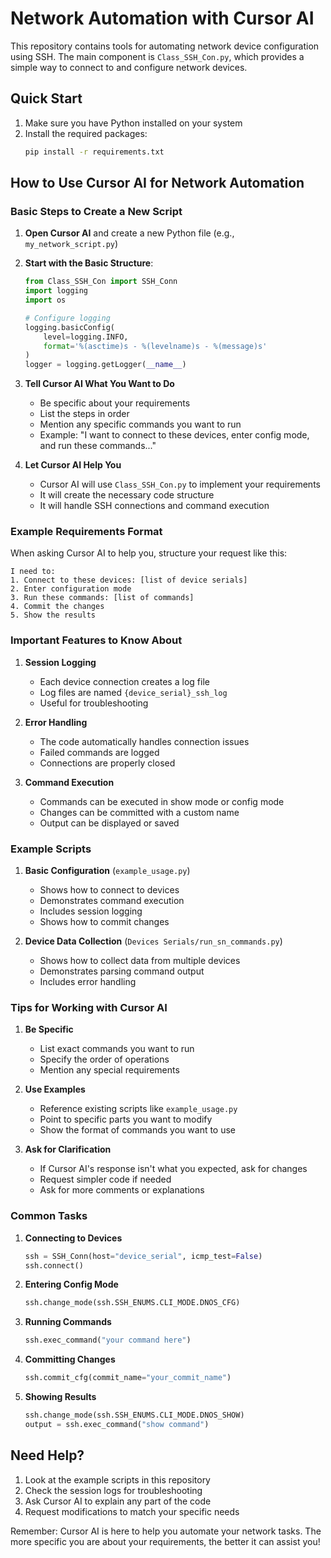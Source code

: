 # Network Automation with Cursor AI

This repository contains tools for automating network device configuration using SSH. The main component is `Class_SSH_Con.py`, which provides a simple way to connect to and configure network devices.

## Quick Start

1. Make sure you have Python installed on your system
2. Install the required packages:
   ```bash
   pip install -r requirements.txt
   ```

## How to Use Cursor AI for Network Automation

### Basic Steps to Create a New Script

1. **Open Cursor AI** and create a new Python file (e.g., `my_network_script.py`)

2. **Start with the Basic Structure**:
   ```python
   from Class_SSH_Con import SSH_Conn
   import logging
   import os

   # Configure logging
   logging.basicConfig(
       level=logging.INFO,
       format='%(asctime)s - %(levelname)s - %(message)s'
   )
   logger = logging.getLogger(__name__)
   ```

3. **Tell Cursor AI What You Want to Do**
   - Be specific about your requirements
   - List the steps in order
   - Mention any specific commands you want to run
   - Example: "I want to connect to these devices, enter config mode, and run these commands..."

4. **Let Cursor AI Help You**
   - Cursor AI will use `Class_SSH_Con.py` to implement your requirements
   - It will create the necessary code structure
   - It will handle SSH connections and command execution

### Example Requirements Format

When asking Cursor AI to help you, structure your request like this:

```
I need to:
1. Connect to these devices: [list of device serials]
2. Enter configuration mode
3. Run these commands: [list of commands]
4. Commit the changes
5. Show the results
```

### Important Features to Know About

1. **Session Logging**
   - Each device connection creates a log file
   - Log files are named `{device_serial}_ssh_log`
   - Useful for troubleshooting

2. **Error Handling**
   - The code automatically handles connection issues
   - Failed commands are logged
   - Connections are properly closed

3. **Command Execution**
   - Commands can be executed in show mode or config mode
   - Changes can be committed with a custom name
   - Output can be displayed or saved

### Example Scripts

1. **Basic Configuration** (`example_usage.py`)
   - Shows how to connect to devices
   - Demonstrates command execution
   - Includes session logging
   - Shows how to commit changes

2. **Device Data Collection** (`Devices Serials/run_sn_commands.py`)
   - Shows how to collect data from multiple devices
   - Demonstrates parsing command output
   - Includes error handling

### Tips for Working with Cursor AI

1. **Be Specific**
   - List exact commands you want to run
   - Specify the order of operations
   - Mention any special requirements

2. **Use Examples**
   - Reference existing scripts like `example_usage.py`
   - Point to specific parts you want to modify
   - Show the format of commands you want to use

3. **Ask for Clarification**
   - If Cursor AI's response isn't what you expected, ask for changes
   - Request simpler code if needed
   - Ask for more comments or explanations

### Common Tasks

1. **Connecting to Devices**
   ```python
   ssh = SSH_Conn(host="device_serial", icmp_test=False)
   ssh.connect()
   ```

2. **Entering Config Mode**
   ```python
   ssh.change_mode(ssh.SSH_ENUMS.CLI_MODE.DNOS_CFG)
   ```

3. **Running Commands**
   ```python
   ssh.exec_command("your command here")
   ```

4. **Committing Changes**
   ```python
   ssh.commit_cfg(commit_name="your_commit_name")
   ```

5. **Showing Results**
   ```python
   ssh.change_mode(ssh.SSH_ENUMS.CLI_MODE.DNOS_SHOW)
   output = ssh.exec_command("show command")
   ```

## Need Help?

1. Look at the example scripts in this repository
2. Check the session logs for troubleshooting
3. Ask Cursor AI to explain any part of the code
4. Request modifications to match your specific needs

Remember: Cursor AI is here to help you automate your network tasks. The more specific you are about your requirements, the better it can assist you!